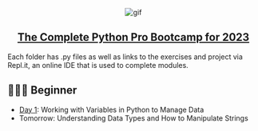 <p align="center">
<img width="" src="https://user-images.githubusercontent.com/115984905/206465735-b906bbfe-8971-491d-a487-9e3d807ee0e2.gif" align="center" alt="gif" />

<h2 align ="center"><a href="https://www.udemy.com/course/100-days-of-code/">The Complete Python Pro Bootcamp for 2023</a></h2>

Each folder has .py files as well as links to the exercises and project via Repl.it, an online IDE that is used to complete modules.

## 👨🏻‍🎓 Beginner
- [Day 1](day01): Working with Variables in Python to Manage Data
- Tomorrow: Understanding Data Types and How to Manipulate Strings
